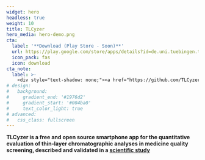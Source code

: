```yaml
---
widget: hero
headless: true
weight: 10
title: TLCyzer
hero_media: hero-demo.png
cta:
  label: '**Download (Play Store - Soon)**'
  url: https://play.google.com/store/apps/details?id=de.uni.tuebingen.tlceval
  icon_pack: fas
  icon: download
cta_note:
  label: >-
    <div style="text-shadow: none;"><a href="https://github.com/TLCyzer/tlcyzer">Check the source code</a></div><div style="text-shadow: none;"><a href="https://github.com/TLCyzer/tlcyzer/issues">Help out</a></div>
# design:
#   background:
#     gradient_end: '#1976d2'
#     gradient_start: '#004ba0'
#     text_color_light: true
# advanced:
#   css_class: fullscreen
---
```


**TLCyzer is a free and open source smartphone app for the quantitative evaluation of thin-layer chromatographic analyses in medicine quality screening, described and validated in a [scientific study](https://doi.org/10.1038/s41598-022-17527-y)**